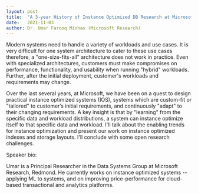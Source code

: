 ```yaml
---
layout: post
title:  "A 3-year History of Instance Optimized DB Research at Microsoft"
date:   2021-11-03
author: Dr. Umar Farooq Minhas (Microsoft Research)
---
```


Modern systems need to handle a variety of workloads and use cases. It is very difficult for one system architecture to cater to these use cases therefore, a "one-size-fits-all" architecture does not work in practice. Even with specialized architectures, customers must make compromises on performance, functionality, and usability when running "hybrid" workloads. Further, after the initial deployment, customer's workloads and requirements may change.

Over the last several years, at Microsoft, we have been on a quest to design practical instance optimized systems (IOS), systems which are custom-fit or "tailored" to customer’s initial requirements, and continuously "adapt" to their changing requirements. A key insight is that by "learning" from the specific data and workload distributions, a system can instance optimize itself to that specific data and workload. I'll talk about the enabling trends for instance optimization and present our work on instance optimized indexes and storage layouts. I'll conclude with some open research challenges.

Speaker bio:

Umar is a Principal Researcher in the Data Systems Group at Microsoft Research, Redmond. He currently works on instance optimized systems -- applying ML to systems, and on improving price-performance for cloud-based transactional and analytics platforms.

